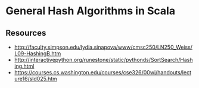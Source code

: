 # General Hash Algorithms in Scala

## Resources
- http://faculty.simpson.edu/lydia.sinapova/www/cmsc250/LN250_Weiss/L09-HashingB.htm
- http://interactivepython.org/runestone/static/pythonds/SortSearch/Hashing.html
- https://courses.cs.washington.edu/courses/cse326/00wi/handouts/lecture16/sld025.htm